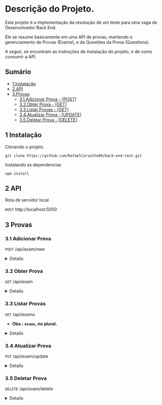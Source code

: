 # Descrição do Projeto.

<p>Este projeto é a implementação da resolução de um teste para uma vaga de Desenvolvedor Back End.</p>

<p>Ele se resume basicamente em uma API de provas, mantendo o gerenciamento de Provas (Exams), e de Questões da Prova (Questions).</p>

<p>A seguir, se encontram as instruções de instalação do projeto, e de como consumir a API.</p>


## Sumário

* [1.Instalação](#1-instalacao)
* [2.API](#2-api)
* [3.Provas](#3-provas)
  * [3.1.Adicionar Prova - [POST]](#31-adicionar-prova)
  * [3.2.Obter Prova - [GET]](#32-obter-prova)
  * [3.3.Listar Provas - [GET]](#33-listar-provas)
  * [3.4.Atualizar Prova - [UPDATE]](#34-atualizar-prova)
  * [3.5.Deletar Prova - [DELETE]](#35-deletar-prova)


## 1 Instalação

<p>Clonando o projeto</p>

```console
git clone https://github.com/RafaelCarvalho89/back-end-test.git
```

<p>Instalando as dependencias</p>

```console
npm install
```


## 2 API

Rota de servidor local

`HOST` http://localhost:5050


## 3 Provas


### 3.1 Adicionar Prova

  `POST` /api/exam/new

  <details>

  #### Parâmetros da requisição
  |Tipo|Nome|Descrição|Schema|
  |---|---|---|---|
  |**Body**|**name**  <br>*required*|O nome da Prova.|string|
  |**Body**|**description**  <br>*required*|Descrição da Prova.|string|
  |**Body**|**type**  <br>*required*|Tipo da Prova. Obs.: `"ONLINE"` ou `"OFFLINE"`  |string|
  |**Body**|**questions**  <br>*optional*|Questões da Prova. Obs: Um Array de `question`. |[question[]](#question)|


  #### Question
  |Tipo|Nome|Descrição|Schema|
  |---|---|---|---|
  |**Body**|**statement**  <br>*required*|O enunciado da Questão.|string|
  |**Body**|**options**  <br>*required*|Opções da Questão. Obs: Um Array de `option`. |[option[]](#option)|


  #### Option
  |Tipo|Nome|Descrição|Schema|
  |---|---|---|---|
  |**Body**|**key**  <br>*required*|A chave da opção.|string|
  |**Body**|**value**  <br>*required*|O valor da opção.|string|
  |**Body**|**correct**  <br>*required*|Se a opção é verdadeira ou falsa. Obs.: `true` ou `false`|boolean|


**Exemplo da requisição passando uma prova `COM QUESTÕES`.**
```json
{
  "name": "Prova AMARELA",
  "description": "Prova completa",
  "type": "ONLINE",
  "questions": [
    {
      "statement": "Qual o sentido da vida, do universo e tudo mais?",
      "options": [
        {
          "key": "a",
          "value": "viver",
          "correct": false
        },
        {
          "key": "b",
          "value": "beber café",
          "correct": false
        },
        {
          "key": "c",
          "value": "codar",
          "correct": false
        },
        {
          "key": "d",
          "value": "42",
          "correct": true
        }
      ]
    }
  ]
}
```


**`200 OK` - Exemplo de resposta da requisição passando uma prova `COM QUESTÕES` e com `SUCESSO`.**
```json
{
  "id": "6050f9e222a72e7089ed1988",
  "name": "Prova AMARELA",
  "description": "Prova completa",
  "type": "ONLINE",
  "questions": [
    {
      "id": "6050f9e222a72e7089ed1987",
      "statement": "Qual o sentido da vida, do universo e tudo mais?",
      "options": [
        {
          "key": "a",
          "value": "viver",
          "correct": false,
          "id": "6050f9e222a72e7089ed1983"
        },
        {
          "key": "b",
          "value": "beber café",
          "correct": false,
          "id": "6050f9e222a72e7089ed1984"
        },
        {
          "key": "c",
          "value": "codar",
          "correct": false,
          "id": "6050f9e222a72e7089ed1985"
        },
        {
          "key": "d",
          "value": "42",
          "correct": true,
          "id": "6050f9e222a72e7089ed1986"
        }
      ]
    }
  ]
}
```


**Exemplo da requisição passando uma prova `SEM QUESTÕES`.**
```json
{
  "name": "Prova AZUL",
  "description": "Prova sem questões",
  "type": "ONLINE"
}
```


**`200 OK` - Exemplo de resposta da requisição passando uma prova `SEM QUESTÕES` e com `SUCESSO`.**
```json
{
  "id": "6050f9e222a72e7089ed2021",
  "name": "Prova AZUL",
  "description": "Prova sem questões",
  "type": "ONLINE",
  "questions": []
}
```
</details>


### 3.2 Obter Prova

  `GET` /api/exam

  <details>

  #### Parâmetros da requisição
  |Tipo|Nome|Descrição|Schema|
  |---|---|---|---|
  |**Body**|**id**  <br>*required*|O id da Prova.|string|


  **Exemplo da requisição obter prova.**
  ```json
  {
    "id": "6050f9e222a72e7089ed1988"
  }
  ```


  **`200 OK` - Exemplo de resposta da requisição obter prova com `SUCESSO`.**
  ```json
  {
    "id": "6050f9e222a72e7089ed1988",
    "name": "Prova AMARELA",
    "description": "Prova completa",
    "type": "ONLINE",
    "questions": [
      {
        "id": "6050f9e222a72e7089ed1987",
        "statement": "Qual o sentido da vida, do universo e tudo mais?",
        "options": [
          {
            "key": "a",
            "value": "viver",
            "correct": false,
            "id": "6050f9e222a72e7089ed1983"
          },
          {
            "key": "b",
            "value": "beber café",
            "correct": false,
            "id": "6050f9e222a72e7089ed1984"
          },
          {
            "key": "c",
            "value": "codar",
            "correct": false,
            "id": "6050f9e222a72e7089ed1985"
          },
          {
            "key": "d",
            "value": "42",
            "correct": true,
            "id": "6050f9e222a72e7089ed1986"
          }
        ]
      }
    ]
  }
  ```
  </details>

### 3.3 Listar Provas

  `GET` /api/exams 
  
  - **Obs.: `exams`, no plural.**

  <details>

  #### Requisição sem Parâmetros

  **`200 OK` - Exemplo de resposta da requisição listar provas com `SUCESSO`.**
  ```json
  [
    {
      "name": "Prova AMARELA",
      "description": "Prova sem questões",
      "type": "OFFLINE",
      "questions": [],
      "id": "60500a71fef08553a78d1948"
    },
    {
      "name": "Prova AZUL",
      "description": "Prova sem questões",
      "type": "ONLINE",
      "questions": [],
      "id": "605104ab28fda7815af489ae"
    }
  ]
  ```
  </details>


### 3.4 Atualizar Prova

  `PUT` /api/exam/update

  <details>

  #### Parâmetros da requisição
  |Tipo|Nome|Descrição|Schema|
  |---|---|---|---|
  |**Body**|**id**  <br>*required*|O id da Prova.|string|
  |**Body**|**name**  <br>*required*|O nome da Prova.|string|
  |**Body**|**description**  <br>*required*|Descrição da Prova.|string|
  |**Body**|**type**  <br>*required*|Tipo da Prova. Obs.: `"ONLINE"` ou `"OFFLINE"`  |string|
  |**Body**|**questions**  <br>*required*|Questões da Prova. Obs: Um Array de `question`. |[question[]](#question)|


  #### Question
  |Tipo|Nome|Descrição|Schema|
  |---|---|---|---|
  |**Body**|**id**  <br>*required*|O id da Questão.|string|
  |**Body**|**statement**  <br>*required*|O enunciado da Questão.|string|
  |**Body**|**options**  <br>*required*|Opções da Questão. Obs: Um Array de `option`. |[option[]](#option)|


  #### Option
  |Tipo|Nome|Descrição|Schema|
  |---|---|---|---|
  |**Body**|**key**  <br>*required*|A chave da opção.|string|
  |**Body**|**value**  <br>*required*|O valor da opção.|string|
  |**Body**|**correct**  <br>*required*|Se a opção é verdadeira ou falsa. Obs.: `true` ou `false`|boolean|


**Exemplo da requisição para atualização de prova.**
```json
{
  "id": "6050f9e222a72e7089ed1988",
  "name": "Prova AMARELA 2021 ATUALIZADA",
  "description": "Prova completa 2021 ATUALIZADA",
  "type": "ONLINE",
  "questions": [
    {
      "statement": "Qual o sentido da vida, do universo e tudo mais? 2021 ATUALIZADO ¯\_(ツ)_/¯",
      "options": [
        {
          "key": "a",
          "value": "viver",
          "correct": false
        },
        {
          "key": "b",
          "value": "beber café",
          "correct": false
        },
        {
          "key": "c",
          "value": "codar",
          "correct": false
        },
        {
          "key": "d",
          "value": "42",
          "correct": true
        }
      ]
    }
  ]
}
```


**`200 OK` - Exemplo de resposta da requisição para atualização de prova com `SUCESSO`.**
```json
{
  "id": "6050f9e222a72e7089ed1988",
  "name": "Prova AMARELA 2021 ATUALIZADA",
  "description": "Prova completa 2021 ATUALIZADA",
  "type": "ONLINE",
  "questions": [
    {
      "id": "6050f9e222a72e7089ed1987",
      "statement": "Qual o sentido da vida, do universo e tudo mais? 2021 ATUALIZADO ¯\_(ツ)_/¯",
      "options": [
        {
          "key": "a",
          "value": "viver",
          "correct": false,
          "id": "6050f9e222a72e7089ed1983"
        },
        {
          "key": "b",
          "value": "beber café",
          "correct": false,
          "id": "6050f9e222a72e7089ed1984"
        },
        {
          "key": "c",
          "value": "codar",
          "correct": false,
          "id": "6050f9e222a72e7089ed1985"
        },
        {
          "key": "d",
          "value": "42",
          "correct": true,
          "id": "6050f9e222a72e7089ed1986"
        }
      ]
    }
  ]
}
```


</details>

### 3.5 Deletar Prova

  `DELETE` /api/exam/delete

  <details>

  #### Parâmetros da requisição
  |Tipo|Nome|Descrição|Schema|
  |---|---|---|---|
  |**Body**|**id**  <br>*required*|O id da Prova.|string|


  **Exemplo da requisição deletar prova.**
  ```json
  {
    "id": "60510d9b9062ed8fc8ad2a6e"
  }
  ```


  **`200 OK` - Exemplo de resposta da requisição deletar prova com `SUCESSO`.**
  ```json
  {
    "delete": "ok"
  }
  ```
  </details>